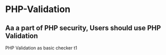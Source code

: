 # PHP-Validation
## Aa a part of PHP security, Users should use PHP Validation
PHP Validation as basic checker t1
